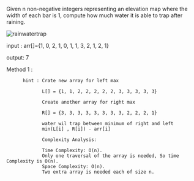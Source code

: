 Given n non-negative integers representing an elevation map where the width of each bar is 1, compute how much water it is able to trap after raining.

![rainwatertrap](https://user-images.githubusercontent.com/42657629/95177014-46ae6a80-07db-11eb-8fe3-578ded353d25.png)

input : arr[]={1, 0, 2, 1, 0, 1, 1, 3, 2, 1, 2, 1}

output: 7

Method 1 : 

          hint : Crate new array for left max
                 
                 L[] = {1, 1, 2, 2, 2, 2, 2, 3, 3, 3, 3, 3}
                 
                 Create another array for right max
                 
                 R[] = {3, 3, 3, 3, 3, 3, 3, 3, 2, 2, 2, 1}
                 
                 water wil trap between minimum of right and left
                 min(L[i] , R[i]) - arr[i]
                 
                 Complexity Analysis: 
                 
                 Time Complexity: O(n). 
                 Only one traversal of the array is needed, So time Complexity is O(n).
                 Space Complexity: O(n). 
                 Two extra array is needed each of size n.
                 
                 
